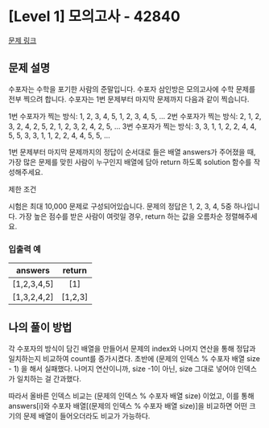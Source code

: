 # [Level 1] 모의고사 - 42840
[문제 링크](https://school.programmers.co.kr/learn/courses/30/lessons/42840)

## 문제 설명
수포자는 수학을 포기한 사람의 준말입니다. 수포자 삼인방은 모의고사에 수학 문제를 전부 찍으려 합니다. 수포자는 1번 문제부터 마지막 문제까지 다음과 같이 찍습니다.

1번 수포자가 찍는 방식: 1, 2, 3, 4, 5, 1, 2, 3, 4, 5, ...
2번 수포자가 찍는 방식: 2, 1, 2, 3, 2, 4, 2, 5, 2, 1, 2, 3, 2, 4, 2, 5, ...
3번 수포자가 찍는 방식: 3, 3, 1, 1, 2, 2, 4, 4, 5, 5, 3, 3, 1, 1, 2, 2, 4, 4, 5, 5, ... 

1번 문제부터 마지막 문제까지의 정답이 순서대로 들은 배열 answers가 주어졌을 때, 가장 많은 문제를 맞힌 사람이 누구인지 배열에 담아 return 하도록 solution 함수를 작성해주세요.

제한 조건

시험은 최대 10,000 문제로 구성되어있습니다.
문제의 정답은 1, 2, 3, 4, 5중 하나입니다.
가장 높은 점수를 받은 사람이 여럿일 경우, return 하는 값을 오름차순 정렬해주세요.


### 입출력 예

|   answers   | return  |
|:-----------:|:-------:|
| [1,2,3,4,5] |   [1]   |
| [1,3,2,4,2] | [1,2,3] |

## 나의 풀이 방법
각 수포자의 방식이 담긴 배열을 만들어서 문제의 index와 나머지 연산을 통해 정답과 일치하는지 비교하여 count를 증가시켰다.
초반에 (문제의 인덱스 % 수포자 배열 size - 1) 을 해서 실패했다. 나머지 연산이니까, size -1이 아닌, size 그대로 넣어야 인덱스가 일치하는 걸 간과했다.

따라서 올바른 인덱스 비교는 (문제의 인덱스 % 수포자 배열 size) 이었고, 이를 통해 answers[i]와 수포자 배열[(문제의 인덱스 % 수포자 배열 size)]을 비교하면
어떤 크기의 문제 배열이 들어오더라도 비교가 가능하다.